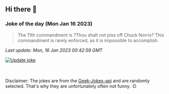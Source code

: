 ## Hi there 👋

### Joke of the day (Mon Jan 16 2023)
<!-- joke -->
>The 11th commandment is ?Thou shalt not piss off Chuck Norris? This commandment is rarely enforced, as it is impossible to accomplish.
<!-- /joke -->

*Last update: Mon, 16 Jan 2023 00:42:59 GMT*

[![Update joke](https://github.com/nclskfm/nclskfm/actions/workflows/joke.yml/badge.svg)](https://github.com/nclskfm/nclskfm/actions/workflows/joke.yml)

<br><br>
Disclaimer: The jokes are from the [Geek-Jokes-api](https://github.com/sameerkumar18/geek-joke-api) and are randomly selected. That's why they are unfortunately often not funny. :D
